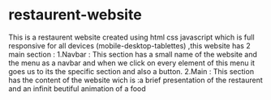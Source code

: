 # restaurent-website
This is a restaurent website created using html css javascript which is full responsive for all devices (mobile-desktop-tablettes) ,this website has 2 main section : 1.Navbar : This section has a small name of the website and the menu as a navbar and when we click on every element of this menu it goes us to its the specific section and also a button.
2.Main : This section has the content of the website wich is :a brief presentation of the restaurent and an infinit beutiful animation of a food
